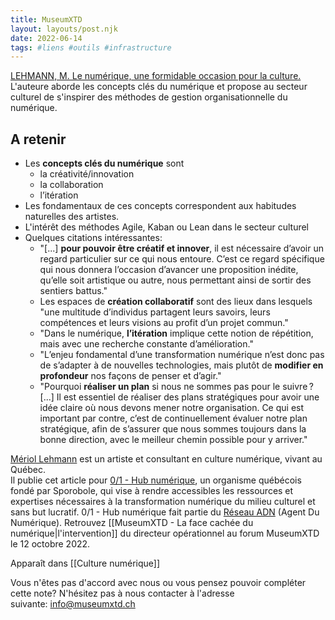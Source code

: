 ```yaml
---
title: MuseumXTD
layout: layouts/post.njk
date: 2022-06-14
tags: #liens #outils #infrastructure
---
```

[LEHMANN, M. Le numérique, une formidable occasion pour la culture.](https://www.hub01.org/le-numerique-une-formidable-occasion-pour-la-culture/)   
L'auteure aborde les concepts clés du numérique et propose au secteur culturel de s'inspirer des méthodes de gestion organisationnelle du numérique.  

## A retenir
- Les **concepts clés du numérique** sont
	- la créativité/innovation
	- la collaboration
	- l’itération
- Les fondamentaux de ces concepts correspondent aux habitudes naturelles des artistes. 
- L'intérêt des méthodes Agile, Kaban ou Lean dans le secteur culturel
- Quelques citations intéressantes: 
	- "[...] **pour pouvoir être créatif et innover**, il est nécessaire d’avoir un regard particulier sur ce qui nous entoure. C’est ce regard spécifique qui nous donnera l’occasion d’avancer une proposition inédite, qu’elle soit artistique ou autre, nous permettant ainsi de sortir des sentiers battus."
	- Les espaces de **création collaboratif** sont des lieux dans lesquels "une multitude d’individus partagent leurs savoirs, leurs compétences et leurs visions au profit d’un projet commun."
	- "Dans le numérique, **l’itération** implique cette notion de répétition, mais avec une recherche constante d’amélioration."
	- "L’enjeu fondamental d’une transformation numérique n’est donc pas de s’adapter à de nouvelles technologies, mais plutôt de **modifier en profondeur** nos façons de penser et d’agir." 
	- "Pourquoi **réaliser un plan** si nous ne sommes pas pour le suivre ? [...] Il est essentiel de réaliser des plans stratégiques pour avoir une idée claire où nous devons mener notre organisation. Ce qui est important par contre, c’est de continuellement évaluer notre plan stratégique, afin de s’assurer que nous sommes toujours dans la bonne direction, avec le meilleur chemin possible pour y arriver."


[Mériol Lehmann](https://mlehmann.ca/about) est un artiste et consultant en culture numérique, vivant au Québec.    
Il publie cet article pour [0/1 - Hub numérique](https://www.hub01.org/a-propos/), un organisme québécois fondé par Sporobole, qui vise à rendre accessibles les ressources et expertises nécessaires à la transformation numérique du milieu culturel et sans but lucratif. 0/1 - Hub numérique fait partie du [Réseau ADN](https://wiki.reseauadn.ca/wiki/%C3%80_propos_du_R%C3%A9seau_ADN) (Agent Du Numérique). Retrouvez [[MuseumXTD - La face cachée du numérique|l'intervention]] du directeur opérationnel au forum MuseumXTD le 12 octobre 2022. 

   
Apparaît dans [[Culture numérique]]

Vous n'êtes pas d'accord avec nous ou vous pensez pouvoir compléter cette note? N'hésitez pas à nous contacter à l'adresse suivante: [info@museumxtd.ch](mailto:info@museumxtd.ch)
